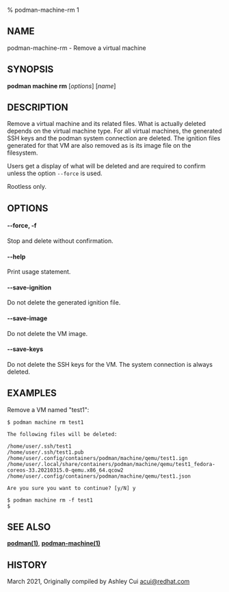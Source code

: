% podman-machine-rm 1

## NAME

podman\-machine\-rm - Remove a virtual machine

## SYNOPSIS

**podman machine rm** [*options*] [*name*]

## DESCRIPTION

Remove a virtual machine and its related files. What is actually deleted
depends on the virtual machine type. For all virtual machines, the generated
SSH keys and the podman system connection are deleted. The ignition files
generated for that VM are also removed as is its image file on the filesystem.

Users get a display of what will be deleted and are required to confirm unless the option `--force`
is used.

Rootless only.

## OPTIONS

#### **--force**, **-f**

Stop and delete without confirmation.

#### **--help**

Print usage statement.

#### **--save-ignition**

Do not delete the generated ignition file.

#### **--save-image**

Do not delete the VM image.

#### **--save-keys**

Do not delete the SSH keys for the VM. The system connection is always
deleted.

## EXAMPLES

Remove a VM named "test1":

```
$ podman machine rm test1

The following files will be deleted:

/home/user/.ssh/test1
/home/user/.ssh/test1.pub
/home/user/.config/containers/podman/machine/qemu/test1.ign
/home/user/.local/share/containers/podman/machine/qemu/test1_fedora-coreos-33.20210315.0-qemu.x86_64.qcow2
/home/user/.config/containers/podman/machine/qemu/test1.json

Are you sure you want to continue? [y/N] y
```

```
$ podman machine rm -f test1
$
```

## SEE ALSO

**[podman(1)](podman.md)**, **[podman-machine(1)](commands/podman-machine/podman-machine.md)**

## HISTORY

March 2021, Originally compiled by Ashley Cui <acui@redhat.com>
